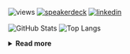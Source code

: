 ![views](https://komarev.com/ghpvc/?username=chck&color=blueviolet)
[![speakerdeck](https://img.shields.io/badge/Speaker_Deck-chck-8a2be2?style=flat-square&logo=speaker-deck)](https://speakerdeck.com/chck)
[![linkedin](https://img.shields.io/badge/LinkedIn-chck-8a2be2?style=flat-square&logo=linkedin)](https://www.linkedin.com/in/chck/)

<p align="left"> 
  <img alt="GitHub Stats" align="center" height="150" src="https://github-readme-stats-nine-umber-51.vercel.app/api?username=chck&count_private=true&show_icons=true&hide_title=true&theme=buefy" />
  <img alt="Top Langs" align="center" height="150" src="https://github-readme-stats-nine-umber-51.vercel.app/api/top-langs/?username=chck&layout=compact&count_private=true&show_icons=true&hide_title=true&theme=buefy" />
</p>

<details>
  <summary><b>Read more</b></summary>
  <br>

  <!--START_SECTION:waka-->
**🐱 My GitHub Data** 

> 📦 123.6 kB Used in GitHub's Storage 
 > 
> 🏆 138 Contributions in the Year 2025
 > 
> 💼 Opted to Hire
 > 
> 📜 133 Public Repositories 
 > 
> 🔑 24 Private Repositories 
 > 
**I'm a Night 🦉** 

```text
🌞 Morning                1105 commits        ████░░░░░░░░░░░░░░░░░░░░░   15.64 % 
🌆 Daytime                2151 commits        ████████░░░░░░░░░░░░░░░░░   30.45 % 
🌃 Evening                2006 commits        ███████░░░░░░░░░░░░░░░░░░   28.40 % 
🌙 Night                  1801 commits        ██████░░░░░░░░░░░░░░░░░░░   25.50 % 
```
📅 **I'm Most Productive on Thursday** 

```text
Monday                   1370 commits        █████░░░░░░░░░░░░░░░░░░░░   19.40 % 
Tuesday                  1048 commits        ████░░░░░░░░░░░░░░░░░░░░░   14.84 % 
Wednesday                1261 commits        ████░░░░░░░░░░░░░░░░░░░░░   17.85 % 
Thursday                 1574 commits        ██████░░░░░░░░░░░░░░░░░░░   22.29 % 
Friday                   703 commits         ██░░░░░░░░░░░░░░░░░░░░░░░   09.95 % 
Saturday                 477 commits         ██░░░░░░░░░░░░░░░░░░░░░░░   06.75 % 
Sunday                   630 commits         ██░░░░░░░░░░░░░░░░░░░░░░░   08.92 % 
```


📊 **This Week I Spent My Time On** 

```text
💬 Programming Languages: 
Python                   8 hrs 28 mins       ███████████░░░░░░░░░░░░░░   44.25 % 
Rust                     7 hrs 17 mins       ██████████░░░░░░░░░░░░░░░   38.01 % 
TOML                     1 hr 25 mins        ██░░░░░░░░░░░░░░░░░░░░░░░   07.42 % 
Git                      45 mins             █░░░░░░░░░░░░░░░░░░░░░░░░   04.00 % 
Markdown                 42 mins             █░░░░░░░░░░░░░░░░░░░░░░░░   03.68 % 

🔥 Editors: 
PyCharm                  9 hrs 8 mins        ████████████░░░░░░░░░░░░░   47.71 % 
RustRover                8 hrs 23 mins       ███████████░░░░░░░░░░░░░░   43.79 % 
Neovim                   1 hr 3 mins         █░░░░░░░░░░░░░░░░░░░░░░░░   05.51 % 
Zed                      34 mins             █░░░░░░░░░░░░░░░░░░░░░░░░   02.99 % 
```

**I Mostly Code in Python** 

```text
Python                   45 repos            ████████░░░░░░░░░░░░░░░░░   33.83 % 
Jupyter Notebook         19 repos            ████░░░░░░░░░░░░░░░░░░░░░   14.29 % 
Rust                     8 repos             ██░░░░░░░░░░░░░░░░░░░░░░░   06.02 % 
Dockerfile               5 repos             █░░░░░░░░░░░░░░░░░░░░░░░░   03.76 % 
TypeScript               5 repos             █░░░░░░░░░░░░░░░░░░░░░░░░   03.76 % 
```



**Timeline**

![Lines of Code chart](https://raw.githubusercontent.com/chck/chck/main/assets/bar_graph.png)


 Last Updated on 2025-02-10 01:53 UTC
<!--END_SECTION:waka-->
</details>

